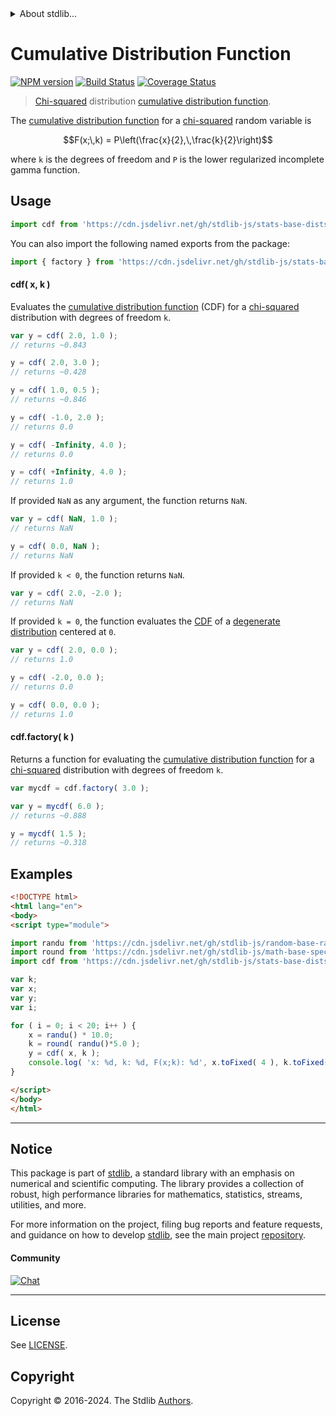 <!--

@license Apache-2.0

Copyright (c) 2018 The Stdlib Authors.

Licensed under the Apache License, Version 2.0 (the "License");
you may not use this file except in compliance with the License.
You may obtain a copy of the License at

   http://www.apache.org/licenses/LICENSE-2.0

Unless required by applicable law or agreed to in writing, software
distributed under the License is distributed on an "AS IS" BASIS,
WITHOUT WARRANTIES OR CONDITIONS OF ANY KIND, either express or implied.
See the License for the specific language governing permissions and
limitations under the License.

-->


<details>
  <summary>
    About stdlib...
  </summary>
  <p>We believe in a future in which the web is a preferred environment for numerical computation. To help realize this future, we've built stdlib. stdlib is a standard library, with an emphasis on numerical and scientific computation, written in JavaScript (and C) for execution in browsers and in Node.js.</p>
  <p>The library is fully decomposable, being architected in such a way that you can swap out and mix and match APIs and functionality to cater to your exact preferences and use cases.</p>
  <p>When you use stdlib, you can be absolutely certain that you are using the most thorough, rigorous, well-written, studied, documented, tested, measured, and high-quality code out there.</p>
  <p>To join us in bringing numerical computing to the web, get started by checking us out on <a href="https://github.com/stdlib-js/stdlib">GitHub</a>, and please consider <a href="https://opencollective.com/stdlib">financially supporting stdlib</a>. We greatly appreciate your continued support!</p>
</details>

# Cumulative Distribution Function

[![NPM version][npm-image]][npm-url] [![Build Status][test-image]][test-url] [![Coverage Status][coverage-image]][coverage-url] <!-- [![dependencies][dependencies-image]][dependencies-url] -->

> [Chi-squared][chisquare-distribution] distribution [cumulative distribution function][cdf].

<section class="intro">

The [cumulative distribution function][cdf] for a [chi-squared][chisquare-distribution] random variable is

<!-- <equation class="equation" label="eq:chisquare_cdf" align="center" raw="F(x;\,k) = P\left(\frac{x}{2},\,\frac{k}{2}\right)" alt="Cumulative distribution function for a chi-squared distribution."> -->

```math
F(x;\,k) = P\left(\frac{x}{2},\,\frac{k}{2}\right)
```

<!-- <div class="equation" align="center" data-raw-text="F(x;\,k) = P\left(\frac{x}{2},\,\frac{k}{2}\right)" data-equation="eq:chisquare_cdf">
    <img src="https://cdn.jsdelivr.net/gh/stdlib-js/stdlib@591cf9d5c3a0cd3c1ceec961e5c49d73a68374cb/lib/node_modules/@stdlib/stats/base/dists/chisquare/cdf/docs/img/equation_chisquare_cdf.svg" alt="Cumulative distribution function for a chi-squared distribution.">
    <br>
</div> -->

<!-- </equation> -->

where `k` is the degrees of freedom and `P` is the lower regularized incomplete gamma function.

</section>

<!-- /.intro -->



<section class="usage">

## Usage

```javascript
import cdf from 'https://cdn.jsdelivr.net/gh/stdlib-js/stats-base-dists-chisquare-cdf@v0.2.0-esm/index.mjs';
```

You can also import the following named exports from the package:

```javascript
import { factory } from 'https://cdn.jsdelivr.net/gh/stdlib-js/stats-base-dists-chisquare-cdf@v0.2.0-esm/index.mjs';
```

#### cdf( x, k )

Evaluates the [cumulative distribution function][cdf] (CDF) for a [chi-squared][chisquare-distribution] distribution with degrees of freedom `k`.

```javascript
var y = cdf( 2.0, 1.0 );
// returns ~0.843

y = cdf( 2.0, 3.0 );
// returns ~0.428

y = cdf( 1.0, 0.5 );
// returns ~0.846

y = cdf( -1.0, 2.0 );
// returns 0.0

y = cdf( -Infinity, 4.0 );
// returns 0.0

y = cdf( +Infinity, 4.0 );
// returns 1.0
```

If provided `NaN` as any argument, the function returns `NaN`.

```javascript
var y = cdf( NaN, 1.0 );
// returns NaN

y = cdf( 0.0, NaN );
// returns NaN
```

If provided `k < 0`, the function returns `NaN`.

```javascript
var y = cdf( 2.0, -2.0 );
// returns NaN
```

If provided `k = 0`, the function evaluates the [CDF][cdf] of a [degenerate distribution][degenerate-distribution] centered at `0`.

```javascript
var y = cdf( 2.0, 0.0 );
// returns 1.0

y = cdf( -2.0, 0.0 );
// returns 0.0

y = cdf( 0.0, 0.0 );
// returns 1.0
```

#### cdf.factory( k )

Returns a function for evaluating the [cumulative distribution function][cdf] for a [chi-squared][chisquare-distribution] distribution with degrees of freedom `k`.

```javascript
var mycdf = cdf.factory( 3.0 );

var y = mycdf( 6.0 );
// returns ~0.888

y = mycdf( 1.5 );
// returns ~0.318
```

</section>

<!-- /.usage -->

<section class="examples">

## Examples

<!-- eslint no-undef: "error" -->

```html
<!DOCTYPE html>
<html lang="en">
<body>
<script type="module">

import randu from 'https://cdn.jsdelivr.net/gh/stdlib-js/random-base-randu@esm/index.mjs';
import round from 'https://cdn.jsdelivr.net/gh/stdlib-js/math-base-special-round@esm/index.mjs';
import cdf from 'https://cdn.jsdelivr.net/gh/stdlib-js/stats-base-dists-chisquare-cdf@v0.2.0-esm/index.mjs';

var k;
var x;
var y;
var i;

for ( i = 0; i < 20; i++ ) {
    x = randu() * 10.0;
    k = round( randu()*5.0 );
    y = cdf( x, k );
    console.log( 'x: %d, k: %d, F(x;k): %d', x.toFixed( 4 ), k.toFixed( 4 ), y.toFixed( 4 ) );
}

</script>
</body>
</html>
```

</section>

<!-- /.examples -->

<!-- Section for related `stdlib` packages. Do not manually edit this section, as it is automatically populated. -->

<section class="related">

</section>

<!-- /.related -->

<!-- Section for all links. Make sure to keep an empty line after the `section` element and another before the `/section` close. -->


<section class="main-repo" >

* * *

## Notice

This package is part of [stdlib][stdlib], a standard library with an emphasis on numerical and scientific computing. The library provides a collection of robust, high performance libraries for mathematics, statistics, streams, utilities, and more.

For more information on the project, filing bug reports and feature requests, and guidance on how to develop [stdlib][stdlib], see the main project [repository][stdlib].

#### Community

[![Chat][chat-image]][chat-url]

---

## License

See [LICENSE][stdlib-license].


## Copyright

Copyright &copy; 2016-2024. The Stdlib [Authors][stdlib-authors].

</section>

<!-- /.stdlib -->

<!-- Section for all links. Make sure to keep an empty line after the `section` element and another before the `/section` close. -->

<section class="links">

[npm-image]: http://img.shields.io/npm/v/@stdlib/stats-base-dists-chisquare-cdf.svg
[npm-url]: https://npmjs.org/package/@stdlib/stats-base-dists-chisquare-cdf

[test-image]: https://github.com/stdlib-js/stats-base-dists-chisquare-cdf/actions/workflows/test.yml/badge.svg?branch=v0.2.0
[test-url]: https://github.com/stdlib-js/stats-base-dists-chisquare-cdf/actions/workflows/test.yml?query=branch:v0.2.0

[coverage-image]: https://img.shields.io/codecov/c/github/stdlib-js/stats-base-dists-chisquare-cdf/main.svg
[coverage-url]: https://codecov.io/github/stdlib-js/stats-base-dists-chisquare-cdf?branch=main

<!--

[dependencies-image]: https://img.shields.io/david/stdlib-js/stats-base-dists-chisquare-cdf.svg
[dependencies-url]: https://david-dm.org/stdlib-js/stats-base-dists-chisquare-cdf/main

-->

[chat-image]: https://img.shields.io/gitter/room/stdlib-js/stdlib.svg
[chat-url]: https://app.gitter.im/#/room/#stdlib-js_stdlib:gitter.im

[stdlib]: https://github.com/stdlib-js/stdlib

[stdlib-authors]: https://github.com/stdlib-js/stdlib/graphs/contributors

[umd]: https://github.com/umdjs/umd
[es-module]: https://developer.mozilla.org/en-US/docs/Web/JavaScript/Guide/Modules

[deno-url]: https://github.com/stdlib-js/stats-base-dists-chisquare-cdf/tree/deno
[deno-readme]: https://github.com/stdlib-js/stats-base-dists-chisquare-cdf/blob/deno/README.md
[umd-url]: https://github.com/stdlib-js/stats-base-dists-chisquare-cdf/tree/umd
[umd-readme]: https://github.com/stdlib-js/stats-base-dists-chisquare-cdf/blob/umd/README.md
[esm-url]: https://github.com/stdlib-js/stats-base-dists-chisquare-cdf/tree/esm
[esm-readme]: https://github.com/stdlib-js/stats-base-dists-chisquare-cdf/blob/esm/README.md
[branches-url]: https://github.com/stdlib-js/stats-base-dists-chisquare-cdf/blob/main/branches.md

[stdlib-license]: https://raw.githubusercontent.com/stdlib-js/stats-base-dists-chisquare-cdf/main/LICENSE

[cdf]: https://en.wikipedia.org/wiki/Cumulative_distribution_function

[chisquare-distribution]: https://en.wikipedia.org/wiki/Chi-squared_distribution

[degenerate-distribution]: https://en.wikipedia.org/wiki/Degenerate_distribution

</section>

<!-- /.links -->
